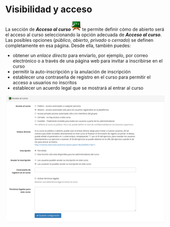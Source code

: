 # Visibilidad y acceso

La sección de _**Acceso al curso**_![](../../.gitbook/assets/graphics323%20%284%29.png) te permite definir cómo de abierto será el acceso al curso seleccionando la opción adecuada de _**Acceso al curso**_. Las posibles opciones \(_público_, _abierto_, _privado_ o _cerrado_\) se definen completamente en esa página. Desde ella, también puedes:

* obtener un _enlace directo_ para enviarlo, por ejemplo, por correo electrónico o a través de una página web para invitar a inscribirse en el curso
* permitir la auto-inscripción y la anulación de inscripción
* establecer una contraseña de registro en el curso para permitir el acceso a usuarios no inscritos
* establecer un acuerdo legal que se mostrará al entrar al curso

![](../../.gitbook/assets/acceso_curso%20%281%29.png)


